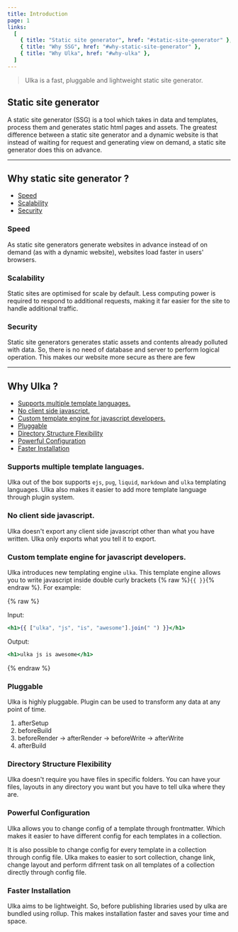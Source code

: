 ```yaml
---
title: Introduction
page: 1
links:
  [
    { title: "Static site generator", href: "#static-site-generator" },
    { title: "Why SSG", href: "#why-static-site-generator" },
    { title: "Why Ulka", href: "#why-ulka" },
  ]
---
```


> Ulka is a fast, pluggable and lightweight static site generator.

## Static site generator

A static site generator (SSG) is a tool which takes in data and templates, process them and generates static html pages and assets. The greatest difference between a static site generator and a dynamic website is that instead of waiting for request and generating view on demand, a static site generator does this on advance.

<hr />

## Why static site generator ?

- [Speed](#speed)
- [Scalability](#scalability)
- [Security](#security)

### Speed

As static site generators generate websites in advance instead of on demand (as with a dynamic website), websites load faster in users' browsers.

### Scalability

Static sites are optimised for scale by default. Less computing power is required to respond to additional requests, making it far easier for the site to handle additional traffic.

### Security

Static site generators generates static assets and contents already polluted with data. So, there is no need of database and server to perform logical operation. This makes our website more secure as there are few

<hr />

## Why Ulka ?

- [Supports multiple template languages.](#supports-multiple-template-languages)
- [No client side javascript.](#no-client-side-javascript)
- [Custom template engine for javascript developers.](#custom-template-engine-for-javascript-developers)
- [Pluggable](#pluggable)
- [Directory Structure Flexibility](#directory-structure-flexibility)
- [Powerful Configuration](#powerful-configuration)
- [Faster Installation](#faster-installation)

### Supports multiple template languages.

Ulka out of the box supports `ejs`, `pug`, `liquid`, `markdown` and `ulka` templating languages. Ulka also makes it easier to add more template language through plugin system.

### No client side javascript.

Ulka doesn't export any client side javascript other than what you have written. Ulka only exports what you tell it to export.

### Custom template engine for javascript developers.

Ulka introduces new templating engine `ulka`. This template engine allows you to write javascript inside double curly brackets {% raw %}`{{ }}`{% endraw %}. For example:

{% raw %}

Input:

```jsx
<h1>{{ ["ulka", "js", "is", "awesome"].join(" ") }}</h1>
```

Output:

```jsx
<h1>ulka js is awesome</h1>
```

{% endraw %}

### Pluggable

Ulka is highly pluggable. Plugin can be used to transform any data at any point of time.

1. afterSetup
1. beforeBuild
1. beforeRender -> afterRender -> beforeWrite -> afterWrite
1. afterBuild

### Directory Structure Flexibility

Ulka doesn't require you have files in specific folders. You can have your files, layouts in any directory you want but you have to tell ulka where they are.

### Powerful Configuration

Ulka allows you to change config of a template through frontmatter. Which makes it easier to have different config for each templates in a collection.

It is also possible to change config for every template in a collection through config file. Ulka makes to easier to sort collection, change link, change layout and perform difrrent task on all templates of a collection directly through config file.

### Faster Installation

Ulka aims to be lightweight. So, before publishing libraries used by ulka are bundled using rollup. This makes installation faster and saves your time and space.
